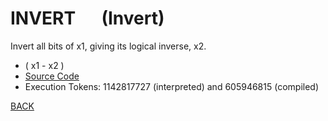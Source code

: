 # INVERT &emsp; (Invert)
Invert all bits of x1, giving its logical inverse, x2.
* ( x1 - x2 )
* [Source Code](../words/core/Invert.cs)
* Execution Tokens: 1142817727 (interpreted) and 605946815 (compiled)


[BACK](builtins.md#Invert)
